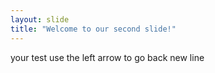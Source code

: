 ```yaml
---
layout: slide
title: "Welcome to our second slide!"
---
```

your test
use the left arrow to go back
new line

